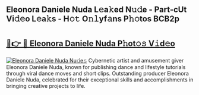 ## Eleonora Daniele Nuda L𝚎a𝚔ed N𝚞𝚍e - Part-cUt Vi𝚍𝚎o L𝚎a𝚔s - H𝚘𝚝 O𝚗𝚕yf𝚊ns P𝚑𝚘tos BCB2p

# <h2><a href="http://kf6um5.oniu.top/?m=Eleonora+Daniele+Nuda">🔗👉 🔴 Eleonora Daniele Nuda P𝚑ot𝚘𝚜 V𝚒d𝚎o</a></h2>

[![Eleonora Daniele Nuda Nu𝚍e𝚜](https://i.imgur.com/0qMVB7G.gif)](http://kf6um5.oniu.top/?m=Eleonora+Daniele+Nuda)
Cybernetic artist and amusement giver Eleonora Daniele Nuda, known for publishing dance and lifestyle tutorials through viral dance moves and short clips. Outstanding producer Eleonora Daniele Nuda, celebrated for their exceptional skills and accomplishments in bringing creative projects to life.  
